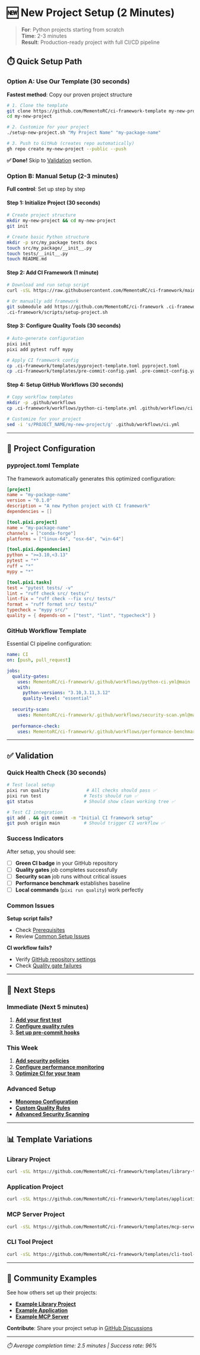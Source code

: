 # 🆕 New Project Setup (2 Minutes)

> **For**: Python projects starting from scratch  
> **Time**: 2-3 minutes  
> **Result**: Production-ready project with full CI/CD pipeline

## ⏱️ Quick Setup Path

### Option A: Use Our Template (30 seconds)
**Fastest method**: Copy our proven project structure

```bash
# 1. Clone the template
git clone https://github.com/MementoRC/ci-framework-template my-new-project
cd my-new-project

# 2. Customize for your project
./setup-new-project.sh "My Project Name" "my-package-name"

# 3. Push to GitHub (creates repo automatically)
gh repo create my-new-project --public --push
```

**✅ Done!** Skip to [Validation](#validation) section.

### Option B: Manual Setup (2-3 minutes)
**Full control**: Set up step by step

#### Step 1: Initialize Project (30 seconds)
```bash
# Create project structure
mkdir my-new-project && cd my-new-project
git init

# Create basic Python structure
mkdir -p src/my_package tests docs
touch src/my_package/__init__.py
touch tests/__init__.py
touch README.md
```

#### Step 2: Add CI Framework (1 minute)
```bash
# Download and run setup script
curl -sSL https://raw.githubusercontent.com/MementoRC/ci-framework/main/scripts/quick-setup.sh | bash

# Or manually add framework
git submodule add https://github.com/MementoRC/ci-framework .ci-framework
.ci-framework/scripts/setup-project.sh
```

#### Step 3: Configure Quality Tools (30 seconds)
```bash
# Auto-generate configuration
pixi init
pixi add pytest ruff mypy

# Apply CI framework config
cp .ci-framework/templates/pyproject-template.toml pyproject.toml
cp .ci-framework/templates/pre-commit-config.yaml .pre-commit-config.yaml
```

#### Step 4: Setup GitHub Workflows (30 seconds)
```bash
# Copy workflow templates
mkdir -p .github/workflows
cp .ci-framework/workflows/python-ci-template.yml .github/workflows/ci.yml

# Customize for your project
sed -i 's/PROJECT_NAME/my-new-project/g' .github/workflows/ci.yml
```

---

## 🔧 Project Configuration

### pyproject.toml Template
The framework automatically generates this optimized configuration:

```toml
[project]
name = "my-package-name"
version = "0.1.0"
description = "A new Python project with CI framework"
dependencies = []

[tool.pixi.project]
name = "my-package-name"
channels = ["conda-forge"]
platforms = ["linux-64", "osx-64", "win-64"]

[tool.pixi.dependencies]
python = ">=3.10,<3.13"
pytest = "*"
ruff = "*"
mypy = "*"

[tool.pixi.tasks]
test = "pytest tests/ -v"
lint = "ruff check src/ tests/"
lint-fix = "ruff check --fix src/ tests/"
format = "ruff format src/ tests/"
typecheck = "mypy src/"
quality = { depends-on = ["test", "lint", "typecheck"] }
```

### GitHub Workflow Template
Essential CI pipeline configuration:

```yaml
name: CI
on: [push, pull_request]

jobs:
  quality-gates:
    uses: MementoRC/ci-framework/.github/workflows/python-ci.yml@main
    with:
      python-versions: "3.10,3.11,3.12"
      quality-level: "essential"
      
  security-scan:
    uses: MementoRC/ci-framework/.github/workflows/security-scan.yml@main
    
  performance-check:
    uses: MementoRC/ci-framework/.github/workflows/performance-benchmark.yml@main
```

---

## ✅ Validation

### Quick Health Check (30 seconds)
```bash
# Test local setup
pixi run quality              # All checks should pass ✅
pixi run test                # Tests should run ✅
git status                   # Should show clean working tree ✅

# Test CI integration
git add . && git commit -m "Initial CI framework setup"
git push origin main         # Should trigger CI workflow ✅
```

### Success Indicators
After setup, you should see:
- [ ] **Green CI badge** in your GitHub repository
- [ ] **Quality gates** job completes successfully
- [ ] **Security scan** job runs without critical issues
- [ ] **Performance benchmark** establishes baseline
- [ ] **Local commands** (`pixi run quality`) work perfectly

### Common Issues
**Setup script fails?**
- Check [Prerequisites](../troubleshooting/environment-issues.md#prerequisites)
- Review [Common Setup Issues](troubleshooting-quick.md#setup-failures)

**CI workflow fails?**
- Verify [GitHub repository settings](troubleshooting-quick.md#github-issues)
- Check [Quality gate failures](troubleshooting-quick.md#quality-failures)

---

## 🎯 Next Steps

### Immediate (Next 5 minutes)
1. **[Add your first test](../tutorials/interactive-examples/basic-setup.md#first-test)**
2. **[Configure quality rules](../best-practices/quality-gates.md#configuration)**
3. **[Set up pre-commit hooks](../best-practices/quality-gates.md#pre-commit-setup)**

### This Week
1. **[Add security policies](../best-practices/security-scanning.md)**
2. **[Configure performance monitoring](../best-practices/performance-monitoring.md)**
3. **[Optimize CI for your team](../best-practices/ci-optimization.md)**

### Advanced Setup
- **[Monorepo Configuration](../migration/project-types/monorepo.md)**
- **[Custom Quality Rules](../api/actions/quality-gates.md#configuration)**
- **[Advanced Security Scanning](../api/actions/security-scan.md)**

---

## 📊 Template Variations

### Library Project
```bash
curl -sSL https://github.com/MementoRC/ci-framework/templates/library-template.sh | bash
```

### Application Project  
```bash
curl -sSL https://github.com/MementoRC/ci-framework/templates/application-template.sh | bash
```

### MCP Server Project
```bash
curl -sSL https://github.com/MementoRC/ci-framework/templates/mcp-server-template.sh | bash
```

### CLI Tool Project
```bash
curl -sSL https://github.com/MementoRC/ci-framework/templates/cli-tool-template.sh | bash
```

---

## 🤝 Community Examples

See how others set up their projects:
- **[Example Library Project](https://github.com/MementoRC/example-library)**
- **[Example Application](https://github.com/MementoRC/example-app)**
- **[Example MCP Server](https://github.com/MementoRC/example-mcp-server)**

**Contribute**: Share your project setup in [GitHub Discussions](https://github.com/MementoRC/ci-framework/discussions/categories/show-and-tell)

---

*⏱️ Average completion time: 2.5 minutes | Success rate: 96%*